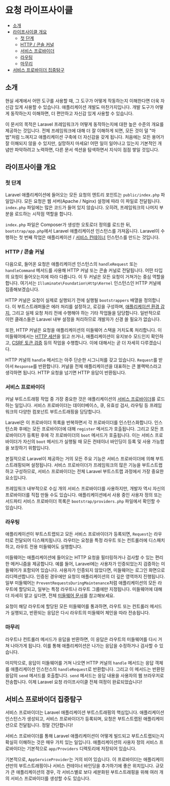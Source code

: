 # 요청 라이프사이클

- [소개](#introduction)
- [라이프사이클 개요](#lifecycle-overview)
    - [첫 단계](#first-steps)
    - [HTTP / 콘솔 커널](#http-console-kernels)
    - [서비스 프로바이더](#service-providers)
    - [라우팅](#routing)
    - [마무리](#finishing-up)
- [서비스 프로바이더 집중탐구](#focus-on-service-providers)

<a name="introduction"></a>
## 소개

현실 세계에서 어떤 도구를 사용할 때, 그 도구가 어떻게 작동하는지 이해한다면 더욱 자신감 있게 사용할 수 있습니다. 애플리케이션 개발도 마찬가지입니다. 개발 도구가 어떻게 동작하는지 이해하면, 더 편안하고 자신감 있게 사용할 수 있습니다.

이 문서의 목적은 Laravel 프레임워크가 어떻게 동작하는지에 대한 높은 수준의 개요를 제공하는 것입니다. 전체 프레임워크에 대해 더 잘 이해하게 되면, 모든 것이 덜 "마법"처럼 느껴지고 애플리케이션 구축에 더 자신감을 갖게 됩니다. 처음에는 모든 용어가 잘 이해되지 않을 수 있지만, 실망하지 마세요! 어떤 일이 일어나고 있는지 기본적인 개념만 파악하려고 노력하면, 다른 문서 섹션을 탐색하면서 지식이 점점 쌓일 것입니다.

<a name="lifecycle-overview"></a>
## 라이프사이클 개요

<a name="first-steps"></a>
### 첫 단계

Laravel 애플리케이션에 들어오는 모든 요청의 엔트리 포인트는 `public/index.php` 파일입니다. 모든 요청은 웹 서버(Apache / Nginx) 설정에 따라 이 파일로 전달됩니다. `index.php` 파일에는 많은 코드가 들어 있지 않습니다. 오히려, 프레임워크의 나머지 부분을 로드하는 시작점 역할을 합니다.

`index.php` 파일은 Composer가 생성한 오토로더 정의를 로드한 뒤, `bootstrap/app.php`에서 Laravel 애플리케이션 인스턴스를 가져옵니다. Laravel이 수행하는 첫 번째 작업은 애플리케이션 / [서비스 컨테이너](/docs/{{version}}/container) 인스턴스를 만드는 것입니다.

<a name="http-console-kernels"></a>
### HTTP / 콘솔 커널

다음으로, 들어온 요청은 애플리케이션 인스턴스의 `handleRequest` 또는 `handleCommand` 메서드를 사용해 HTTP 커널 또는 콘솔 커널로 전달됩니다. 어떤 타입의 요청이 들어오는지에 따라 다릅니다. 이 두 커널은 모든 요청이 거쳐가는 중심 역할을 합니다. 여기서는 `Illuminate\Foundation\Http\Kernel` 인스턴스인 HTTP 커널에 집중해보겠습니다.

HTTP 커널은 요청이 실제로 실행되기 전에 실행될 `bootstrappers` 배열을 정의합니다. 이 부트스트래퍼들은 에러 처리를 설정하고, 로깅을 구성하며, [애플리케이션 환경 감지](/docs/{{version}}/configuration#environment-configuration), 그리고 실제 요청 처리 전에 수행해야 하는 기타 작업들을 담당합니다. 일반적으로 이런 클래스들은 Laravel 내부 설정을 처리하므로 개발자가 신경 쓸 필요가 없습니다.

또한, HTTP 커널은 요청을 애플리케이션의 미들웨어 스택을 거치도록 처리합니다. 이 미들웨어에서는 [HTTP 세션](/docs/{{version}}/session)을 읽고 쓰거나, 애플리케이션이 유지보수 모드인지 확인하고, [CSRF 토큰 검증](/docs/{{version}}/csrf) 등의 작업을 수행합니다. 이에 대해서는 곧 더 자세히 다루겠습니다.

HTTP 커널의 `handle` 메서드는 아주 단순한 시그니처를 갖고 있습니다. `Request`를 받아서 `Response`를 반환합니다. 커널을 전체 애플리케이션을 대표하는 큰 블랙박스라고 생각하면 됩니다. HTTP 요청을 넘기면 HTTP 응답이 반환됩니다.

<a name="service-providers"></a>
### 서비스 프로바이더

커널 부트스트래핑 작업 중 가장 중요한 것은 애플리케이션의 [서비스 프로바이더](/docs/{{version}}/providers)를 로드하는 일입니다. 서비스 프로바이더는 데이터베이스, 큐, 유효성 검사, 라우팅 등 프레임워크의 다양한 컴포넌트 부트스트래핑을 담당합니다.

Laravel은 이 프로바이더 목록을 반복하면서 각 프로바이더를 인스턴스화합니다. 인스턴스화 후에는 모든 프로바이더에 대해 `register` 메서드가 호출됩니다. 그리고 모든 프로바이더가 등록된 후에 각 프로바이더의 `boot` 메서드가 호출됩니다. 이는 서비스 프로바이더가 자신의 `boot` 메서드가 실행될 때 모든 컨테이너 바인딩이 등록 및 사용 가능함을 보장하기 위함입니다.

본질적으로 Laravel이 제공하는 거의 모든 주요 기능은 서비스 프로바이더에 의해 부트스트래핑되며 설정됩니다. 서비스 프로바이더가 프레임워크의 많은 기능을 부트스트랩하고 구성하므로, 서비스 프로바이더는 전체 Laravel 부트스트랩 과정에서 가장 중요한 요소입니다.

프레임워크 내부적으로 수십 개의 서비스 프로바이더를 사용하지만, 개발자 역시 자신의 프로바이더를 직접 만들 수도 있습니다. 애플리케이션에서 사용 중인 사용자 정의 또는 서드파티 서비스 프로바이더 목록은 `bootstrap/providers.php` 파일에서 확인할 수 있습니다.

<a name="routing"></a>
### 라우팅

애플리케이션이 부트스트랩되고 모든 서비스 프로바이더가 등록되면, `Request`는 라우터로 전달되어 디스패치됩니다. 라우터는 요청을 특정 라우트 또는 컨트롤러에 디스패치하고, 라우트 전용 미들웨어도 실행합니다.

미들웨어는 애플리케이션에 들어오는 HTTP 요청을 필터링하거나 검사할 수 있는 편리한 메커니즘을 제공합니다. 예를 들어, Laravel에는 사용자가 인증되었는지 검증하는 미들웨어가 포함되어 있습니다. 사용자가 인증되지 않았다면, 미들웨어는 로그인 화면으로 리디렉션합니다. 인증된 경우에만 요청이 애플리케이션의 더 깊은 영역까지 진행됩니다. 일부 미들웨어는 `PreventRequestsDuringMaintenance`처럼 애플리케이션의 모든 라우트에 할당되고, 일부는 특정 라우트나 라우트 그룹에만 지정됩니다. 미들웨어에 대해 더 자세히 알고 싶다면, 전체 [미들웨어 문서](/docs/{{version}}/middleware)를 참고해보세요.

요청이 해당 라우트에 할당된 모든 미들웨어를 통과하면, 라우트 또는 컨트롤러 메서드가 실행되고, 반환되는 응답은 다시 라우트의 미들웨어 체인을 따라 전송됩니다.

<a name="finishing-up"></a>
### 마무리

라우트나 컨트롤러 메서드가 응답을 반환하면, 이 응답은 라우트의 미들웨어를 다시 거쳐 나아가게 됩니다. 이를 통해 애플리케이션은 나가는 응답을 수정하거나 검사할 수 있습니다.

마지막으로, 응답이 미들웨어를 거쳐 나오면 HTTP 커널의 `handle` 메서드는 응답 객체를 애플리케이션 인스턴스의 `handleRequest`로 반환합니다. 그리고 이 메서드는 반환된 응답의 `send` 메서드를 호출합니다. `send` 메서드는 응답 내용을 사용자의 웹 브라우저로 전송합니다. 이제 Laravel 요청 라이프사이클 전체 여정이 완료되었습니다!

<a name="focus-on-service-providers"></a>
## 서비스 프로바이더 집중탐구

서비스 프로바이더는 Laravel 애플리케이션 부트스트래핑의 핵심입니다. 애플리케이션 인스턴스가 생성되고, 서비스 프로바이더가 등록되며, 요청은 부트스트랩된 애플리케이션으로 전달됩니다. 정말 간단합니다!

서비스 프로바이더를 통해 Laravel 애플리케이션이 어떻게 빌드되고 부트스트랩되는지 확실히 이해하는 것은 매우 가치 있는 일입니다. 애플리케이션의 사용자 정의 서비스 프로바이더는 기본적으로 `app/Providers` 디렉토리에 저장되어 있습니다.

기본적으로, `AppServiceProvider`는 거의 비어 있습니다. 이 프로바이더는 애플리케이션만의 부트스트래핑이나 서비스 컨테이너 바인딩을 추가하기에 좋은 위치입니다. 규모가 큰 애플리케이션의 경우, 각 서비스별로 보다 세분화된 부트스트래핑을 위해 여러 개의 서비스 프로바이더를 생성할 수도 있습니다.